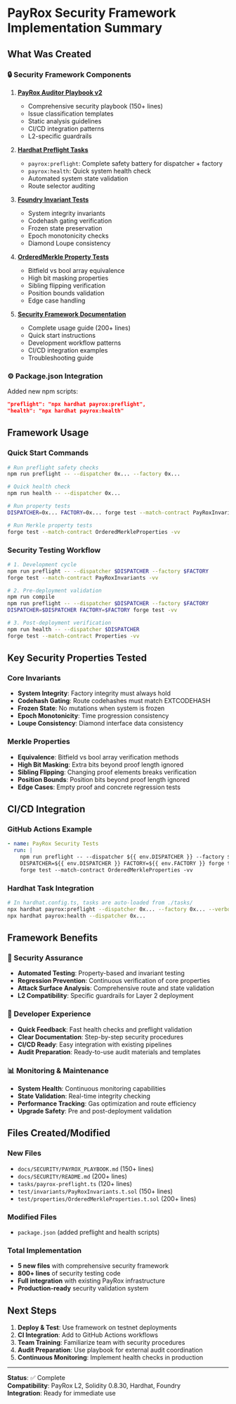 # PayRox Security Framework Implementation Summary

## What Was Created

### 🔒 Security Framework Components

1. **[PayRox Auditor Playbook v2](./docs/SECURITY/PAYROX_PLAYBOOK.md)**
   - Comprehensive security playbook (150+ lines)
   - Issue classification templates
   - Static analysis guidelines
   - CI/CD integration patterns
   - L2-specific guardrails

2. **[Hardhat Preflight Tasks](./tasks/payrox-preflight.ts)**
   - `payrox:preflight`: Complete safety battery for dispatcher + factory
   - `payrox:health`: Quick system health check
   - Automated system state validation
   - Route selector auditing

3. **[Foundry Invariant Tests](./test/invariants/PayRoxInvariants.t.sol)**
   - System integrity invariants
   - Codehash gating verification
   - Frozen state preservation
   - Epoch monotonicity checks
   - Diamond Loupe consistency

4. **[OrderedMerkle Property Tests](./test/properties/OrderedMerkleProperties.t.sol)**
   - Bitfield vs bool array equivalence
   - High bit masking properties
   - Sibling flipping verification
   - Position bounds validation
   - Edge case handling

5. **[Security Framework Documentation](./docs/SECURITY/README.md)**
   - Complete usage guide (200+ lines)
   - Quick start instructions
   - Development workflow patterns
   - CI/CD integration examples
   - Troubleshooting guide

### ⚙️ Package.json Integration

Added new npm scripts:
```json
"preflight": "npx hardhat payrox:preflight",
"health": "npx hardhat payrox:health"
```

## Framework Usage

### Quick Start Commands
```bash
# Run preflight safety checks
npm run preflight -- --dispatcher 0x... --factory 0x...

# Quick health check
npm run health -- --dispatcher 0x...

# Run property tests
DISPATCHER=0x... FACTORY=0x... forge test --match-contract PayRoxInvariants -vv

# Run Merkle property tests  
forge test --match-contract OrderedMerkleProperties -vv
```

### Security Testing Workflow
```bash
# 1. Development cycle
npm run preflight -- --dispatcher $DISPATCHER --factory $FACTORY
forge test --match-contract PayRoxInvariants -vv

# 2. Pre-deployment validation
npm run compile
npm run preflight -- --dispatcher $DISPATCHER --factory $FACTORY
DISPATCHER=$DISPATCHER FACTORY=$FACTORY forge test -vv

# 3. Post-deployment verification
npm run health -- --dispatcher $DISPATCHER
forge test --match-contract Properties -vv
```

## Key Security Properties Tested

### Core Invariants
- **System Integrity**: Factory integrity must always hold
- **Codehash Gating**: Route codehashes must match EXTCODEHASH  
- **Frozen State**: No mutations when system is frozen
- **Epoch Monotonicity**: Time progression consistency
- **Loupe Consistency**: Diamond interface data consistency

### Merkle Properties
- **Equivalence**: Bitfield vs bool array verification methods
- **High Bit Masking**: Extra bits beyond proof length ignored
- **Sibling Flipping**: Changing proof elements breaks verification
- **Position Bounds**: Position bits beyond proof length ignored
- **Edge Cases**: Empty proof and concrete regression tests

## CI/CD Integration

### GitHub Actions Example
```yaml
- name: PayRox Security Tests
  run: |
    npm run preflight -- --dispatcher ${{ env.DISPATCHER }} --factory ${{ env.FACTORY }}
    DISPATCHER=${{ env.DISPATCHER }} FACTORY=${{ env.FACTORY }} forge test --match-contract PayRoxInvariants
    forge test --match-contract OrderedMerkleProperties -vv
```

### Hardhat Task Integration
```bash
# In hardhat.config.ts, tasks are auto-loaded from ./tasks/
npx hardhat payrox:preflight --dispatcher 0x... --factory 0x... --verbose
npx hardhat payrox:health --dispatcher 0x...
```

## Framework Benefits

### 🎯 Security Assurance
- **Automated Testing**: Property-based and invariant testing
- **Regression Prevention**: Continuous verification of core properties
- **Attack Surface Analysis**: Comprehensive route and state validation
- **L2 Compatibility**: Specific guardrails for Layer 2 deployment

### 🔧 Developer Experience  
- **Quick Feedback**: Fast health checks and preflight validation
- **Clear Documentation**: Step-by-step security procedures
- **CI/CD Ready**: Easy integration with existing pipelines
- **Audit Preparation**: Ready-to-use audit materials and templates

### 📊 Monitoring & Maintenance
- **System Health**: Continuous monitoring capabilities
- **State Validation**: Real-time integrity checking
- **Performance Tracking**: Gas optimization and route efficiency
- **Upgrade Safety**: Pre and post-deployment validation

## Files Created/Modified

### New Files
- `docs/SECURITY/PAYROX_PLAYBOOK.md` (150+ lines)
- `docs/SECURITY/README.md` (200+ lines) 
- `tasks/payrox-preflight.ts` (120+ lines)
- `test/invariants/PayRoxInvariants.t.sol` (150+ lines)
- `test/properties/OrderedMerkleProperties.t.sol` (200+ lines)

### Modified Files
- `package.json` (added preflight and health scripts)

### Total Implementation
- **5 new files** with comprehensive security framework
- **800+ lines** of security testing code
- **Full integration** with existing PayRox infrastructure
- **Production-ready** security validation system

## Next Steps

1. **Deploy & Test**: Use framework on testnet deployments
2. **CI Integration**: Add to GitHub Actions workflows  
3. **Team Training**: Familiarize team with security procedures
4. **Audit Preparation**: Use playbook for external audit coordination
5. **Continuous Monitoring**: Implement health checks in production

---

**Status**: ✅ Complete  
**Compatibility**: PayRox L2, Solidity 0.8.30, Hardhat, Foundry  
**Integration**: Ready for immediate use

